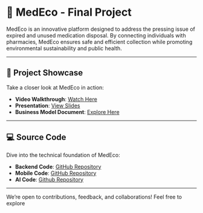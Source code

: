 # 🌱 MedEco - Final Project

MedEco is an innovative platform designed to address the pressing issue of expired and unused medication disposal. By connecting individuals with pharmacies, MedEco ensures safe and efficient collection while promoting environmental sustainability and public health.

---

## 🎥 Project Showcase

Take a closer look at MedEco in action:

- **Video Walkthrough**: [Watch Here](#)  
- **Presentation**: [View Slides](#)  
- **Business Model Document**: [Explore Here](#)

---

## 💻 Source Code

Dive into the technical foundation of MedEco:

- **Backend Code**: [GitHub Repository](https://github.com/Mohamed-Kamal-Ayad/MedEco)  
- **Mobile Code**: [GitHub Repository](#)
- **AI Code**: [Github Repository](#)
---
 

We’re open to contributions, feedback, and collaborations! Feel free to explore
